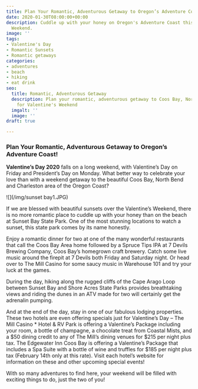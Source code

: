 ```yaml
---
title: Plan Your Romantic, Adventurous Getaway to Oregon’s Adventure Coast!
date: 2020-01-30T08:00:00+00:00
description: Cuddle up with your honey on Oregon's Adventure Coast this Valentine's
  Weekend.
image: ''
tags:
- Valentine's Day
- Romantic Sunsets
- Romantic getaways
categories:
- adventures
- beach
- hiking
- eat drink
seo:
  title: Romantic, Adventurous Getaway
  description: Plan your romantic, adventurous getaway to Coos Bay, North Bend & Charleston
    for Valentine's Weekend
  imgalt: ''
  image: ''
draft: true

---
```

### Plan Your Romantic, Adventurous Getaway to Oregon’s Adventure Coast!

**Valentine’s Day 2020** falls on a long weekend, with Valentine’s Day on Friday and President’s Day on Monday. What better way to celebrate your love than with a weekend getaway to the beautiful Coos Bay, North Bend and Charleston area of the Oregon Coast?

![](/img/sunset bay1.JPG)

If we are blessed with beautiful sunsets over the Valentine’s Weekend, there is no more romantic place to cuddle up with your honey than on the beach at Sunset Bay State Park. One of the most stunning locations to watch a sunset, this state park comes by its name honestly.

Enjoy a romantic dinner for two at one of the many wonderful restaurants that call the Coos Bay Area home followed by a Spruce Tips IPA at 7 Devils Brewing Company, Coos Bay’s homegrown craft brewery. Catch some live music around the firepit at 7 Devils both Friday and Saturday night. Or head over to The Mill Casino for some saucy music in Warehouse 101 and try your luck at the games.

During the day, hiking along the rugged cliffs of the Cape Arago Loop between Sunset Bay and Shore Acres State Parks provides breathtaking views and riding the dunes in an ATV made for two will certainly get the adrenalin pumping.  

And at the end of the day, stay in one of our fabulous lodging properties. These two hotels are even offering specials just for Valentine’s Day – The Mill Casino * Hotel & RV Park is offering a Valentine’s Package including your room, a bottle of champagne, a chocolate treat from Coastal Mists, and a $50 dining credit to any of The Mill’s dining venues for $215 per night plus tax. The Edgewater Inn Coos Bay is offering a Valentine’s Package that includes a Spa Suite with a bottle of wine and truffles for $185 per night plus tax (February 14th only at this rate). Visit each hotel’s website for information on these and other upcoming special events!

With so many adventures to find here, your weekend will be filled with exciting things to do, just the two of you!